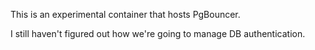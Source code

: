 This is an experimental container that hosts PgBouncer.

I still haven't figured out how we're going to manage DB authentication.